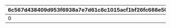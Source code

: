 |6c567d438409d953f6938a7e7d61c8c1015acf1bf26fc688e50efbc455d8c9f0|ee7df8561fac4612e8fb2a906debf81e2271f505b91b16ba94fab2e0f1ac679a|e0fb86336d71d73ea556650fead9e0840a444055d06561ebba7babd01428930c|fc99e35489d7d48850b0b04097ab7612f156e7a9799ea3cb89e9b32049102815|cf4e5439b76b6dbee679111f6b65d69ac04a10eb5213debaa1b861c814f9e07b|45a4f2a6aef503004ac101b76d4dcffbbd767722198161d92cd6fd86d2752f33|052f9abfc142a8bed267f348ca531908ca95008f92a8b78c4f265ccf92b430d0|237f29e120b4e39f828832ace336077680f95b57deb67b2b024c82994858b875|44424eed5879d30c8207e380f28760375c9eb3267ebf137699707d95ff53c906|f6c0732533138b68c8df24dfcd871f64d9e957d94da4aa1cc9abaa65729c1bea|32c3b82a33b412fee7a199af1cbc1175b88f271b8217099c1f9e5cc089ff87bf|f3ab6179c2590daf1183bd8482ee48f75b32b673ee9535e97832022115be6364|8431d43cd9cca9371b091d494db45558919f4cdbb078e0eba0c5246be5018de9|
| --- | --- | --- | --- | --- | --- | --- | --- | --- | --- | --- | --- | --- |
|0|2104010|1064|0|1|0|0|0|0|3101|1207|0|1812|
